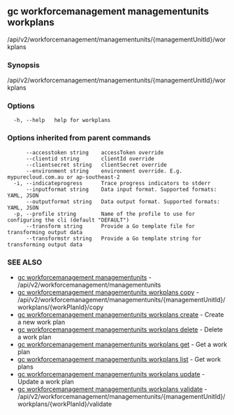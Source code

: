 ## gc workforcemanagement managementunits workplans

/api/v2/workforcemanagement/managementunits/{managementUnitId}/workplans

### Synopsis

/api/v2/workforcemanagement/managementunits/{managementUnitId}/workplans

### Options

```
  -h, --help   help for workplans
```

### Options inherited from parent commands

```
      --accesstoken string    accessToken override
      --clientid string       clientId override
      --clientsecret string   clientSecret override
      --environment string    environment override. E.g. mypurecloud.com.au or ap-southeast-2
  -i, --indicateprogress      Trace progress indicators to stderr
      --inputformat string    Data input format. Supported formats: YAML, JSON
      --outputformat string   Data output format. Supported formats: YAML, JSON
  -p, --profile string        Name of the profile to use for configuring the cli (default "DEFAULT")
      --transform string      Provide a Go template file for transforming output data
      --transformstr string   Provide a Go template string for transforming output data
```

### SEE ALSO

* [gc workforcemanagement managementunits](gc_workforcemanagement_managementunits.html)	 - /api/v2/workforcemanagement/managementunits
* [gc workforcemanagement managementunits workplans copy](gc_workforcemanagement_managementunits_workplans_copy.html)	 - /api/v2/workforcemanagement/managementunits/{managementUnitId}/workplans/{workPlanId}/copy
* [gc workforcemanagement managementunits workplans create](gc_workforcemanagement_managementunits_workplans_create.html)	 - Create a new work plan
* [gc workforcemanagement managementunits workplans delete](gc_workforcemanagement_managementunits_workplans_delete.html)	 - Delete a work plan
* [gc workforcemanagement managementunits workplans get](gc_workforcemanagement_managementunits_workplans_get.html)	 - Get a work plan
* [gc workforcemanagement managementunits workplans list](gc_workforcemanagement_managementunits_workplans_list.html)	 - Get work plans
* [gc workforcemanagement managementunits workplans update](gc_workforcemanagement_managementunits_workplans_update.html)	 - Update a work plan
* [gc workforcemanagement managementunits workplans validate](gc_workforcemanagement_managementunits_workplans_validate.html)	 - /api/v2/workforcemanagement/managementunits/{managementUnitId}/workplans/{workPlanId}/validate


